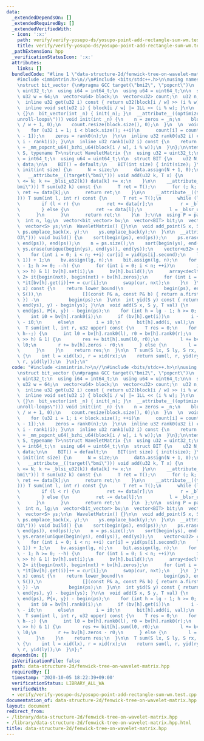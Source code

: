 ```yaml
---
data:
  _extendedDependsOn: []
  _extendedRequiredBy: []
  _extendedVerifiedWith:
  - icon: ':x:'
    path: verify/verify-yosupo-ds/yosupo-point-add-rectangle-sum-wm.test.cpp
    title: verify/verify-yosupo-ds/yosupo-point-add-rectangle-sum-wm.test.cpp
  _pathExtension: hpp
  _verificationStatusIcon: ':x:'
  attributes:
    links: []
  bundledCode: "#line 1 \"data-structure-2d/fenwick-tree-on-wavelet-matrix.hpp\"\n\
    #include <immintrin.h>\n//\n#include <bits/stdc++.h>\n\nusing namespace std;\n\
    \nstruct bit_vector {\n#pragma GCC target(\"bmi2\", \"popcnt\")\n  using u32 =\
    \ uint32_t;\n  using i64 = int64_t;\n  using u64 = uint64_t;\n\n  static constexpr\
    \ u32 w = 64;\n  vector<u64> block;\n  vector<u32> count;\n  u32 n, zeros;\n\n\
    \  inline u32 get(u32 i) const { return u32(block[i / w] >> (i % w)) & 1u; }\n\
    \  inline void set(u32 i) { block[i / w] |= 1LL << (i % w); }\n\n  bit_vector()\
    \ {}\n  bit_vector(int _n) { init(_n); }\n  __attribute__((optimize(\"O3\", \"\
    unroll-loops\"))) void init(int _n) {\n    n = zeros = _n;\n    block.resize(n\
    \ / w + 1, 0);\n    count.resize(block.size(), 0);\n  }\n  \n  void build() {\n\
    \    for (u32 i = 1; i < block.size(); ++i)\n      count[i] = count[i - 1] + _mm_popcnt_u64(block[i\
    \ - 1]);\n    zeros = rank0(n);\n  }\n\n  inline u32 rank0(u32 i) const { return\
    \ i - rank1(i); }\n\n  inline u32 rank1(u32 i) const {\n    return count[i / w]\
    \ + _mm_popcnt_u64(_bzhi_u64(block[i / w], i % w));\n  }\n};\n\ntemplate <typename\
    \ S, typename T>\nstruct WaveletMatrix {\n  using u32 = uint32_t;\n  using i64\
    \ = int64_t;\n  using u64 = uint64_t;\n\n  struct BIT {\n    u32 N;\n    vector<T>\
    \ data;\n\n    BIT() = default;\n    BIT(int size) { init(size); }\n\n    void\
    \ init(int size) {\n      N = size;\n      data.assign(N + 1, 0);\n    }\n\n \
    \   __attribute__((target(\"bmi\"))) void add(u32 k, T x) {\n      for (++k; k\
    \ <= N; k += _blsi_u32(k)) data[k] += x;\n    }\n\n    __attribute__((target(\"\
    bmi\"))) T sum(u32 k) const {\n      T ret = T();\n      for (; k; k = _blsr_u32(k))\
    \ ret += data[k];\n      return ret;\n    }\n\n    __attribute__((target(\"bmi\"\
    ))) T sum(int l, int r) const {\n      T ret = T();\n      while (l != r) {\n\
    \        if (l < r) {\n          ret += data[r];\n          r = _blsr_u32(r);\n\
    \        } else {\n          ret -= data[l];\n          l = _blsr_u32(l);\n  \
    \      }\n      }\n      return ret;\n    }\n  };\n\n  using P = pair<S, S>;\n\
    \  int n, lg;\n  vector<bit_vector> bv;\n  vector<BIT> bit;\n  vector<P> ps;\n\
    \  vector<S> ys;\n\n  WaveletMatrix() {}\n\n  void add_point(S x, S y) {\n   \
    \ ps.emplace_back(x, y);\n    ys.emplace_back(y);\n  }\n\n  __attribute__((optimize(\"\
    O3\"))) void build() {\n    sort(begin(ps), end(ps));\n    ps.erase(unique(begin(ps),\
    \ end(ps)), end(ps));\n    n = ps.size();\n    sort(begin(ys), end(ys));\n   \
    \ ys.erase(unique(begin(ys), end(ys)), end(ys));\n    vector<u32> cur(n), nxt(n);\n\
    \    for (int i = 0; i < n; ++i) cur[i] = yid(ps[i].second);\n    lg = __lg(max(n,\
    \ 1)) + 1;\n    bv.assign(lg, n);\n    bit.assign(lg, n);\n    for (int h = lg\
    \ - 1; h >= 0; --h) {\n      for (int i = 0; i < n; ++i)\n        if ((cur[i]\
    \ >> h) & 1) bv[h].set(i);\n      bv[h].build();\n      array<decltype(begin(nxt)),\
    \ 2> it{begin(nxt), begin(nxt) + bv[h].zeros};\n      for (int i = 0; i < n; ++i)\
    \ *it[bv[h].get(i)]++ = cur[i];\n      swap(cur, nxt);\n    }\n  }\n\n  int xid(S\
    \ x) const {\n    return lower_bound(\n               begin(ps), end(ps), make_pair(x,\
    \ S()),\n               [](const P& a, const P& b) { return a.first < b.first;\
    \ }) -\n           begin(ps);\n  }\n\n  int yid(S y) const { return lower_bound(begin(ys),\
    \ end(ys), y) - begin(ys); }\n\n  void add(S x, S y, T val) {\n    int i = lower_bound(begin(ps),\
    \ end(ps), P{x, y}) - begin(ps);\n    for (int h = lg - 1; h >= 0; --h) {\n  \
    \    int i0 = bv[h].rank0(i);\n      if (bv[h].get(i))\n        i += bv[h].zeros\
    \ - i0;\n      else\n        i = i0;\n      bit[h].add(i, val);\n    }\n  }\n\n\
    \  T sum(int l, int r, u32 upper) const {\n    T res = 0;\n    for (int h = lg;\
    \ h--;) {\n      int l0 = bv[h].rank0(l), r0 = bv[h].rank0(r);\n      if ((upper\
    \ >> h) & 1) {\n        res += bit[h].sum(l0, r0);\n        l += bv[h].zeros -\
    \ l0;\n        r += bv[h].zeros - r0;\n      } else {\n        l = l0, r = r0;\n\
    \      }\n    }\n    return res;\n  }\n\n  T sum(S lx, S ly, S rx, S ry) const\
    \ {\n    int l = xid(lx), r = xid(rx);\n    return sum(l, r, yid(ry)) - sum(l,\
    \ r, yid(ly));\n  }\n};\n"
  code: "#include <immintrin.h>\n//\n#include <bits/stdc++.h>\n\nusing namespace std;\n\
    \nstruct bit_vector {\n#pragma GCC target(\"bmi2\", \"popcnt\")\n  using u32 =\
    \ uint32_t;\n  using i64 = int64_t;\n  using u64 = uint64_t;\n\n  static constexpr\
    \ u32 w = 64;\n  vector<u64> block;\n  vector<u32> count;\n  u32 n, zeros;\n\n\
    \  inline u32 get(u32 i) const { return u32(block[i / w] >> (i % w)) & 1u; }\n\
    \  inline void set(u32 i) { block[i / w] |= 1LL << (i % w); }\n\n  bit_vector()\
    \ {}\n  bit_vector(int _n) { init(_n); }\n  __attribute__((optimize(\"O3\", \"\
    unroll-loops\"))) void init(int _n) {\n    n = zeros = _n;\n    block.resize(n\
    \ / w + 1, 0);\n    count.resize(block.size(), 0);\n  }\n  \n  void build() {\n\
    \    for (u32 i = 1; i < block.size(); ++i)\n      count[i] = count[i - 1] + _mm_popcnt_u64(block[i\
    \ - 1]);\n    zeros = rank0(n);\n  }\n\n  inline u32 rank0(u32 i) const { return\
    \ i - rank1(i); }\n\n  inline u32 rank1(u32 i) const {\n    return count[i / w]\
    \ + _mm_popcnt_u64(_bzhi_u64(block[i / w], i % w));\n  }\n};\n\ntemplate <typename\
    \ S, typename T>\nstruct WaveletMatrix {\n  using u32 = uint32_t;\n  using i64\
    \ = int64_t;\n  using u64 = uint64_t;\n\n  struct BIT {\n    u32 N;\n    vector<T>\
    \ data;\n\n    BIT() = default;\n    BIT(int size) { init(size); }\n\n    void\
    \ init(int size) {\n      N = size;\n      data.assign(N + 1, 0);\n    }\n\n \
    \   __attribute__((target(\"bmi\"))) void add(u32 k, T x) {\n      for (++k; k\
    \ <= N; k += _blsi_u32(k)) data[k] += x;\n    }\n\n    __attribute__((target(\"\
    bmi\"))) T sum(u32 k) const {\n      T ret = T();\n      for (; k; k = _blsr_u32(k))\
    \ ret += data[k];\n      return ret;\n    }\n\n    __attribute__((target(\"bmi\"\
    ))) T sum(int l, int r) const {\n      T ret = T();\n      while (l != r) {\n\
    \        if (l < r) {\n          ret += data[r];\n          r = _blsr_u32(r);\n\
    \        } else {\n          ret -= data[l];\n          l = _blsr_u32(l);\n  \
    \      }\n      }\n      return ret;\n    }\n  };\n\n  using P = pair<S, S>;\n\
    \  int n, lg;\n  vector<bit_vector> bv;\n  vector<BIT> bit;\n  vector<P> ps;\n\
    \  vector<S> ys;\n\n  WaveletMatrix() {}\n\n  void add_point(S x, S y) {\n   \
    \ ps.emplace_back(x, y);\n    ys.emplace_back(y);\n  }\n\n  __attribute__((optimize(\"\
    O3\"))) void build() {\n    sort(begin(ps), end(ps));\n    ps.erase(unique(begin(ps),\
    \ end(ps)), end(ps));\n    n = ps.size();\n    sort(begin(ys), end(ys));\n   \
    \ ys.erase(unique(begin(ys), end(ys)), end(ys));\n    vector<u32> cur(n), nxt(n);\n\
    \    for (int i = 0; i < n; ++i) cur[i] = yid(ps[i].second);\n    lg = __lg(max(n,\
    \ 1)) + 1;\n    bv.assign(lg, n);\n    bit.assign(lg, n);\n    for (int h = lg\
    \ - 1; h >= 0; --h) {\n      for (int i = 0; i < n; ++i)\n        if ((cur[i]\
    \ >> h) & 1) bv[h].set(i);\n      bv[h].build();\n      array<decltype(begin(nxt)),\
    \ 2> it{begin(nxt), begin(nxt) + bv[h].zeros};\n      for (int i = 0; i < n; ++i)\
    \ *it[bv[h].get(i)]++ = cur[i];\n      swap(cur, nxt);\n    }\n  }\n\n  int xid(S\
    \ x) const {\n    return lower_bound(\n               begin(ps), end(ps), make_pair(x,\
    \ S()),\n               [](const P& a, const P& b) { return a.first < b.first;\
    \ }) -\n           begin(ps);\n  }\n\n  int yid(S y) const { return lower_bound(begin(ys),\
    \ end(ys), y) - begin(ys); }\n\n  void add(S x, S y, T val) {\n    int i = lower_bound(begin(ps),\
    \ end(ps), P{x, y}) - begin(ps);\n    for (int h = lg - 1; h >= 0; --h) {\n  \
    \    int i0 = bv[h].rank0(i);\n      if (bv[h].get(i))\n        i += bv[h].zeros\
    \ - i0;\n      else\n        i = i0;\n      bit[h].add(i, val);\n    }\n  }\n\n\
    \  T sum(int l, int r, u32 upper) const {\n    T res = 0;\n    for (int h = lg;\
    \ h--;) {\n      int l0 = bv[h].rank0(l), r0 = bv[h].rank0(r);\n      if ((upper\
    \ >> h) & 1) {\n        res += bit[h].sum(l0, r0);\n        l += bv[h].zeros -\
    \ l0;\n        r += bv[h].zeros - r0;\n      } else {\n        l = l0, r = r0;\n\
    \      }\n    }\n    return res;\n  }\n\n  T sum(S lx, S ly, S rx, S ry) const\
    \ {\n    int l = xid(lx), r = xid(rx);\n    return sum(l, r, yid(ry)) - sum(l,\
    \ r, yid(ly));\n  }\n};"
  dependsOn: []
  isVerificationFile: false
  path: data-structure-2d/fenwick-tree-on-wavelet-matrix.hpp
  requiredBy: []
  timestamp: '2020-10-05 18:22:39+09:00'
  verificationStatus: LIBRARY_ALL_WA
  verifiedWith:
  - verify/verify-yosupo-ds/yosupo-point-add-rectangle-sum-wm.test.cpp
documentation_of: data-structure-2d/fenwick-tree-on-wavelet-matrix.hpp
layout: document
redirect_from:
- /library/data-structure-2d/fenwick-tree-on-wavelet-matrix.hpp
- /library/data-structure-2d/fenwick-tree-on-wavelet-matrix.hpp.html
title: data-structure-2d/fenwick-tree-on-wavelet-matrix.hpp
---
```

